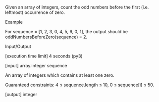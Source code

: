 Given an array of integers, count the odd numbers before the first (i.e. leftmost) occurrence of zero.

Example

For sequence = [1, 2, 3, 0, 4, 5, 6, 0, 1], the output should be
oddNumbersBeforeZero(sequence) = 2.

Input/Output

[execution time limit] 4 seconds (py3)

[input] array.integer sequence

An array of integers which contains at least one zero.

Guaranteed constraints:
4 ≤ sequence.length ≤ 10,
0 ≤ sequence[i] ≤ 50.

[output] integer